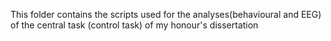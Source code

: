 This folder contains the scripts used for the analyses(behavioural and EEG) of the central task (control task) of my honour's dissertation
